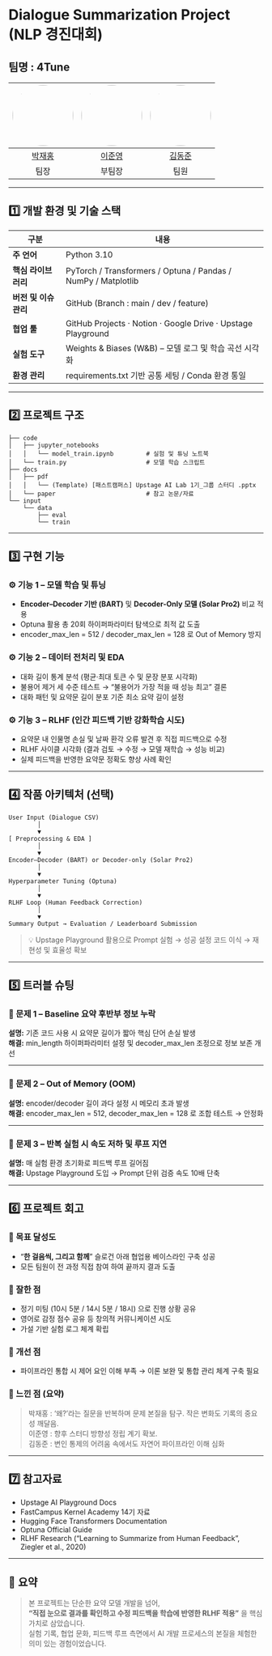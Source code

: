 
# Dialogue Summarization Project (NLP 경진대회)

## 팀명 : 4Tune

<div align="center">

| <img src="https://avatars.githubusercontent.com/u/66048976?v=4" width="120" style="border-radius:50%;"> | <img src="https://avatars.githubusercontent.com/u/168383346?v=4" width="120" style="border-radius:50%;">  |<img src="https://avatars.githubusercontent.com/u/213417897?v=4" width="120" style="border-radius:50%;">  |
| :--------------------------------------------------------------: | :--------------------------------------------------------------: | :--------------------------------------------------------------: |
|           [박재홍](https://github.com/woghd8503)           |           [이준영](https://github.com/junyeonglee1111)           |           [김동준](https://github.com/rafiki3816)           |
|                          팀장                           |                            부팀장                            |                            팀원                             |

</div>

---

## 1️⃣ 개발 환경 및 기술 스택  

| 구분 | 내용 |
|------|------|
| **주 언어** | Python 3.10 |
| **핵심 라이브러리** | PyTorch / Transformers / Optuna / Pandas / NumPy / Matplotlib |
| **버전 및 이슈 관리** | GitHub (Branch : main / dev / feature) |
| **협업 툴** | GitHub Projects · Notion · Google Drive · Upstage Playground |
| **실험 도구** | Weights & Biases (W&B) – 모델 로그 및 학습 곡선 시각화 |
| **환경 관리** | requirements.txt 기반 공통 세팅 / Conda 환경 통일 |

---

## 2️⃣ 프로젝트 구조  

```
├── code
│   ├── jupyter_notebooks
│   │   └── model_train.ipynb         # 실험 및 튜닝 노트북
│   └── train.py                      # 모델 학습 스크립트
├── docs
│   ├── pdf
│   │   └── (Template) [패스트캠퍼스] Upstage AI Lab 1기_그룹 스터디 .pptx
│   └── paper                         # 참고 논문/자료
└── input
    └── data
        ├── eval
        └── train
```

---

## 3️⃣ 구현 기능  

### ⚙️ 기능 1 – 모델 학습 및 튜닝  
- **Encoder–Decoder 기반 (BART)** 및 **Decoder-Only 모델 (Solar Pro2)** 비교 적용  
- Optuna 활용 총 20회 하이퍼파라미터 탐색으로 최적 값 도출  
- encoder_max_len = 512 / decoder_max_len = 128 로 Out of Memory 방지  

### ⚙️ 기능 2 – 데이터 전처리 및 EDA  
- 대화 길이 통계 분석 (평균·최대 토큰 수 및 문장 분포 시각화)  
- 불용어 제거 세 수준 테스트 → “불용어가 가장 적을 때 성능 최고” 결론  
- 대화 패턴 및 요약문 길이 분포 기준 최소 요약 길이 설정  

### ⚙️ 기능 3 – RLHF (인간 피드백 기반 강화학습 시도)  
- 요약문 내 인물명 손실 및 날짜 환각 오류 발견 후 직접 피드백으로 수정  
- RLHF 사이클 시각화 (결과 검토 → 수정 → 모델 재학습 → 성능 비교)  
- 실제 피드백을 반영한 요약문 정확도 향상 사례 확인  

---

## 4️⃣ 작품 아키텍처 (선택)  

```
User Input (Dialogue CSV)
        │
        ▼
[ Preprocessing & EDA ]
        │
        ▼
Encoder–Decoder (BART) or Decoder-only (Solar Pro2)
        │
        ▼
Hyperparameter Tuning (Optuna)
        │
        ▼
RLHF Loop (Human Feedback Correction)
        │
        ▼
Summary Output → Evaluation / Leaderboard Submission
```

> 💡 Upstage Playground 활용으로 Prompt 실험 → 성공 설정 코드 이식 → 재현성 및 효율성 확보

---

## 5️⃣ 트러블 슈팅  

### 🧩 문제 1 – Baseline 요약 후반부 정보 누락  
**설명:** 기존 코드 사용 시 요약문 길이가 짧아 핵심 단어 손실 발생  
**해결:** min_length 하이퍼파라미터 설정 및 decoder_max_len 조정으로 정보 보존 개선  

---

### 🧩 문제 2 – Out of Memory (OOM)  
**설명:** encoder/decoder 길이 과다 설정 시 메모리 초과 발생  
**해결:** encoder_max_len = 512, decoder_max_len = 128 로 조합 테스트 → 안정화  

---

### 🧩 문제 3 – 반복 실험 시 속도 저하 및 루프 지연  
**설명:** 매 실험 환경 초기화로 피드백 루프 길어짐  
**해결:** Upstage Playground 도입 → Prompt 단위 검증 속도 10배 단축  

---

## 6️⃣ 프로젝트 회고  

### 🎯 목표 달성도  
- “**한 걸음씩, 그리고 함께**” 슬로건 아래 협업용 베이스라인 구축 성공  
- 모든 팀원이 전 과정 직접 참여 하여 끝까지 결과 도출  

### 🌱 잘한 점  
- 정기 미팅 (10시 5분 / 14시 5분 / 18시) 으로 진행 상황 공유  
- 영어로 감정 점수 공유 등 창의적 커뮤니케이션 시도  
- 가설 기반 실험 로그 체계 확립  

### 🧠 개선 점  
- 파이프라인 통합 시 제어 요인 이해 부족 → 이론 보완 및 통합 관리 체계 구축 필요  

### 💬 느낀 점 (요약)  
> 박재홍 : ‘왜?’라는 질문을 반복하며 문제 본질을 탐구. 작은 변화도 기록의 중요성 깨달음.  
> 이준영 : 향후 스터디 방향성 정립 계기 확보.  
> 김동준 : 변인 통제의 어려움 속에서도 자연어 파이프라인 이해 심화  

---

## 7️⃣ 참고자료  

- Upstage AI Playground Docs  
- FastCampus Kernel Academy 14기 자료  
- Hugging Face Transformers Documentation  
- Optuna Official Guide  
- RLHF Research (“Learning to Summarize from Human Feedback”, Ziegler et al., 2020)

---

## 📌 요약  

> 본 프로젝트는 단순한 요약 모델 개발을 넘어,  
> **“직접 눈으로 결과를 확인하고 수정 피드백을 학습에 반영한 RLHF 적용”** 을 핵심 가치로 삼았습니다.  
> 실험 기록, 협업 문화, 피드백 루프 측면에서 AI 개발 프로세스의 본질을 체험한 의미 있는 경험이었습니다.  
